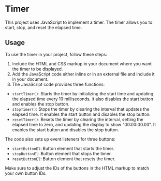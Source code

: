 # Timer
This project uses JavaScript to implement a timer. The timer allows you to start, stop, and reset the elapsed time.

## Usage
To use the timer in your project, follow these steps:

1. Include the HTML and CSS markup in your document where you want the timer to be displayed.
2. Add the JavaScript code either inline or in an external file and include it in your document.
3. The JavaScript code provides three functions:
- `startTimer()`: Starts the timer by initializing the start time and updating the elapsed time every 10 milliseconds. It also disables the start button and enables the stop button.
- `stopTimer()`: Stops the timer by clearing the interval that updates the elapsed time. It enables the start button and disables the stop button.
- `resetTimer()`: Resets the timer by clearing the interval, setting the elapsed time to zero, and updating the display to show "00:00:00.00". It enables the start button and disables the stop button.

The code also sets up event listeners for three buttons:

- `startButtonEl`: Button element that starts the timer.
- `stopButtonEl`: Button element that stops the timer.
- `resetButtonEl`: Button element that resets the timer.

Make sure to adjust the IDs of the buttons in the HTML markup to match your own button IDs.
